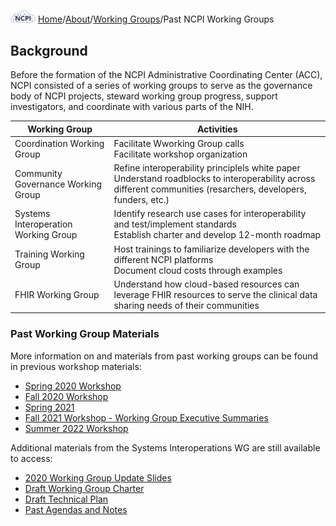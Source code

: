 <img src="https://github.com/NIH-NCPI/.github/blob/main/profile/ncpi-logo-close-crop.png" width="40" alt="NCPI Logo"/> [Home](https://github.com/NCPITest)/[About](README.md)/[Working Groups](Working-Groups.md)/Past NCPI Working Groups

<h2> Background </h2>

Before the formation of the NCPI Administrative Coordinating Center (ACC), NCPI consisted of a series of working groups to serve as the governance body of NCPI projects, steward working group progress, support investigators, and coordinate with various parts of the NIH. 

 | Working Group | Activities |
 | ------------- | --------- |
 | Coordination Working Group | Facilitate Wworking Group calls <br> Facilitate workshop organization | 
 | Community Governance Working Group | Refine interoperability principlels white paper <br> Understand roadblocks to interoperability across different communities (resarchers, developers, funders, etc.) |
 | Systems Interoperation Working Group | Identify research use cases for interoperability and test/implement standards <br> Establish charter and develop 12-month roadmap |
 | Training Working Group | Host trainings to familiarize developers with the different NCPI platforms <br> Document cloud costs through examples |
 | FHIR Working Group | Understand how cloud-based resources can leverage FHIR resources to serve the clinical data sharing needs of their communities | 


<h3> Past Working Group Materials </h3>

More information on and materials from past working groups can be found in previous workshop materials:
* [Spring 2020 Workshop](https://github.com/NIH-NCPI/Resources/blob/main/Workshop_Resources/Spring-2020-Workshop-Summary.pdf)
* [Fall 2020 Workshop](https://github.com/NIH-NCPI/Resources/blob/main/Workshop_Resources/Fall-2020-Day-1.pdf)
* [Spring 2021](https://github.com/NIH-NCPI/Resources/blob/main/Workshop_Resources/Spring-2021-Day-1-Summary.pdf)
* [Fall 2021 Workshop - Working Group Executive Summaries](https://github.com/NIH-NCPI/About/blob/main/Working-Group-Documents/2021-10-05_NCPI%20Workshop_Working%20Group%20Executive%20Summaries%20%20.pdf)
* [Summer 2022 Workshop](https://github.com/NIH-NCPI/Resources/blob/main/Workshop_Resources/NCPI-Spring-2022-Workshop-Day-2-Part-1.pdf)


Additional materials from the Systems Interoperations WG are still available to access:
*  [2020 Working Group Update Slides](https://github.com/NIH-NCPI/Resources/blob/main/Training_Slides/Systems-Interoperations-WG-Update.pdf)
*  [Draft Working Group Charter](https://github.com/NIH-NCPI/About/blob/main/Working-Group-Documents/NCPI%20Systems%20Interoperation%20Working%20Group%20Draft%20Charter.pdf)
*  [Draft Technical Plan](https://github.com/NIH-NCPI/About/blob/main/Working-Group-Documents/NIH%20Systems%20Interoperation%20Working%20Group%20-%20Technical%20Plan.pdf)
*  [Past Agendas and Notes](https://github.com/NIH-NCPI/About/blob/main/Working-Group-Documents/NIH%20Systems%20Interoperation%20Working%20Group%20-%20Agenda%20%26%20Notes.pdf)


